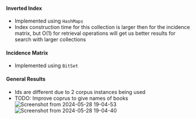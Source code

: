 #### Inverted Index
- Implemented using `HashMaps`
- Index construction time for this collection is larger then for the incidence matrix, but O(1) for retrieval operations will get us better results for search with larger collections

#### Incidence Matrix
- Implemented using `BitSet`

#### General Results
- Ids are different due to 2 corpus instances being used
- TODO: Improve coprus to give names of books
![Screenshot from 2024-05-28 19-04-53](https://github.com/volvoronov-kma/InformationRetrieval/assets/71324275/548e4cfb-b682-429e-90a1-d20b4fc8dcaa)
![Screenshot from 2024-05-28 19-04-40](https://github.com/volvoronov-kma/InformationRetrieval/assets/71324275/929ea2d4-164f-432f-a0cc-7cba429c9e9e)
